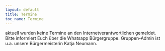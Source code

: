 ```yaml
---
layout: default
title: Termine
toc_name: Termine
---
```


aktuell wurden keine Termine an den Internetverantwortlichen gemeldet. Bitte informiert Euch über die Whatsapp Bürgergruppe. Gruppen-Admin ist u.a. unsere Bürgermeisterin Katja Neumann.
